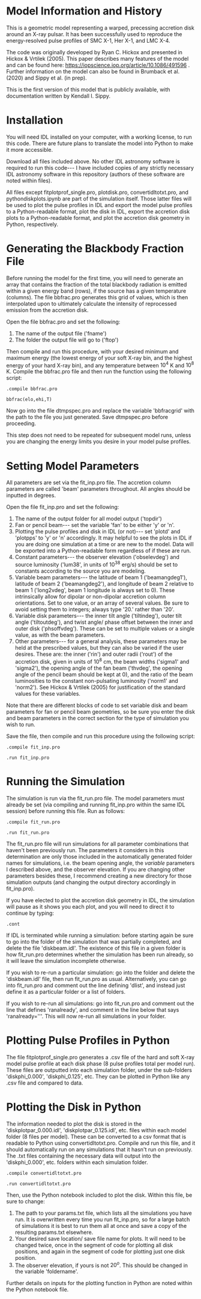# Model Information and History

This is a geometric model representing a warped, precessing accretion disk around an X-ray pulsar. It has been successfully used to reproduce the energy-resolved pulse profiles of SMC X-1, Her X-1, and LMC X-4.

The code was originally developed by Ryan C. Hickox and presented in Hickox & Vrtilek (2005). This paper describes many features of the model and can be found here: https://iopscience.iop.org/article/10.1086/491596 .
Further information on the model can also be found in Brumback et al. (2020) and Sippy et al. (in prep).

This is the first version of this model that is publicly available, with documentation written by Kendall I. Sippy. 

# Installation

You will need IDL installed on your computer, with a working license, to run this code. There are future plans to translate the model into Python to make it more accessible.

Download all files included above. No other IDL astronomy software is required to run this code--- I have included copies of any strictly necessary IDL astronomy software in this repository (authors of these software are noted within files). 

All files except fitplotprof_single.pro, plotdisk.pro, convertidltotxt.pro, and pythondiskplots.ipynb are part of the simulation itself. Those latter files will be used to plot the pulse profiles in IDL and export the model pulse profiles to a Python-readable format, plot the disk in IDL, export the accretion disk plots to a Python-readable format, and plot the accretion disk geometry in Python, respectively.

# Generating the Blackbody Fraction File
Before running the model for the first time, you will need to generate an array that contains the fraction of the total blackbody radiation is emitted within a given energy band (rows), if the source has a given temperature (columns). The file bbfrac.pro generates this grid of values, which is then interpolated upon to ultimately calculate the intensity of reprocessed emission from the accretion disk.

Open the file bbfrac.pro and set the following:
1. The name of the output file ('fname')
2. The folder the output file will go to ('ftop')

Then compile and run this procedure, with your desired minimum and maximum energy (the lowest energy of your soft X-ray bin, and the highest energy of your hard X-ray bin), and any temperature between $10^4$ K and $10^8$ K. Compile the bbfrac.pro file and then run the function using the following script:

```.compile bbfrac.pro```

```bbfrac(elo,ehi,T) ```

Now go into the file dtmpspec.pro and replace the variable 'bbfracgrid' with the path to the file you just generated. Save dtmpspec.pro before proceeding.

This step does not need to be repeated for subsequent model runs, unless you are changing the energy limits you desire in your model pulse profiles.

# Setting Model Parameters
All parameters are set via the fit_inp.pro file. The accretion column parameters are called 'beam' parameters throughout. All angles should be inputted in degrees.

Open the file fit_inp.pro and set the following:
1. The name of the output folder for all model output ('topdir')
2. Fan or pencil beam--- set the variable 'fan' to be either 'y' or 'n'.
3. Plotting the pulse profiles and disk in IDL (or not)--- set 'plotd' and 'plotpps' to 'y' or 'n' accordingly. It may helpful to see the plots in IDL if you are doing one simulation at a time or are new to the model. Data will be exported into a Python-readable form regardless of if these are run.
4. Constant parameters--- the observer elevation ('obselevdeg') and source luminosity ('lum38', in units of $10^{38}$ erg/s) should be set to constants according to the source you are modeling.
5. Variable beam parameters--- the latitude of beam 1 ('beamangdeg1'), latitude of beam 2 ('beamangdeg2'), and longitude of beam 2 relative to beam 1 ('long2vdeg', beam 1 longitude is always set to 0). These intrinsically allow for dipolar or non-dipolar accretion column orientations. Set to one value, or an array of several values. Be sure to avoid setting them to integers; always type '20.' rather than '20'.
6. Variable disk parameters--- the inner tilt angle ('tiltindeg'), outer tilt angle ('tiltoutdeg'), and twist angle/ phase offset between the inner and outer disk ('phsoffvdeg'). These can be set to multiple values or a single value, as with the beam parameters.
7. Other parameters--- for a general analysis, these parameters may be held at the prescribed values, but they can also be varied if the user desires. These are: the inner ('rin') and outer radii ('rout') of the accretion disk, given in units of $10^8$ cm, the beam widths ('sigma1' and 'sigma2'), the opening angle of the fan beam ('thvdeg', the opening angle of the pencil beam should be kept at 0), and the ratio of the beam luminosities to the constant non-pulsating luminosity ('norm1' and 'norm2'). See Hickox & Vrtilek (2005) for justification of the standard values for these variables.

Note that there are different blocks of code to set variable disk and beam parameters for fan or pencil beam geometries, so be sure you enter the disk and beam parameters in the correct section for the type of simulation you wish to run.

Save the file, then compile and run this procedure using the following script:

```.compile fit_inp.pro```

```.run fit_inp.pro```

# Running the Simulation
The simulation is run via the fit_run.pro file. The model parameters must already be set (via compiling and running fit_inp.pro within the same IDL session) before running this file. Run as follows:

```.compile fit_run.pro ```

```.run fit_run.pro ```

The fit_run.pro file will run simulations for all parameter combinations that haven't been previously run. The parameters it considers in this determination are only those included in the automatically generated folder names for simulations, i.e. the beam opening angle, the _variable_ parameters I described above, and the observer elevation. If you are changing other parameters besides these, I recommend creating a new directory for those simulation outputs (and changing the output directory accordingly in fit_inp.pro). 

If you have elected to plot the accretion disk geometry in IDL, the simulation will pause as it shows you each plot, and you will need to direct it to continue by typing:

```.cont ```

If IDL is terminated while running a simulation: before starting again be sure to go into the folder of the simulation that was partially completed, and delete the file 'diskbeam.idl'. The existence of this file in a given folder is how fit_run.pro determines whether the simulation has been run already, so it will leave the simulation incomplete otherwise.

If you wish to re-run a particular simulation: go into the folder and delete the 'diskbeam.idl' file, then run fit_run.pro as usual. Alternatively, you can go into fit_run.pro and comment out the line defining 'dlist', and instead just define it as a particular folder or a list of folders.

If you wish to re-run all simulations: go into fit_run.pro and comment out the line that defines 'ranalready', and comment in the line below that says 'ranalready='''. This will now re-run all simulations in your folder.

# Plotting Pulse Profiles in Python
The file fitplotprof_single.pro generates a .csv file of the hard and soft X-ray model pulse profile at each disk phase (8 pulse profiles total per model run). These files are outputted into each simulation folder, under the sub-folders 'diskphi_0.000', 'diskphi_0.125', etc. They can be plotted in Python like any .csv file and compared to data.

# Plotting the Disk in Python
The information needed to plot the disk is stored in the 'diskplotpar_0.000.idl', 'diskplotpar_0.125.idl', etc. files within each model folder (8 files per model). These can be converted to a csv format that is readable to Python using convertidltotxt.pro. Compile and run this file, and it should automatically run on any simulations that it hasn't run on previously. The .txt files containing the necessary data will output into the 'diskphi_0.000', etc. folders within each simulation folder.

```.compile convertidltotxt.pro```

```.run convertidltotxt.pro```

Then, use the Python notebook included to plot the disk. Within this file, be sure to change:
1. The path to your params.txt file, which lists all the simulations you have run. It is overwritten every time you run fit_inp.pro, so for a large batch of simulations it is best to run them all at once and save a copy of the resulting params.txt elsewhere. 
2. Your desired save location/ save file name for plots. It will need to be changed twice, once in the segment of code for plotting all disk positions, and again in the segment of code for plotting just one disk position.
3. The observer elevation, if yours is not $20^o$. This should be changed in the variable 'foldername'.

Further details on inputs for the plotting function in Python are noted within the Python notebook file.
